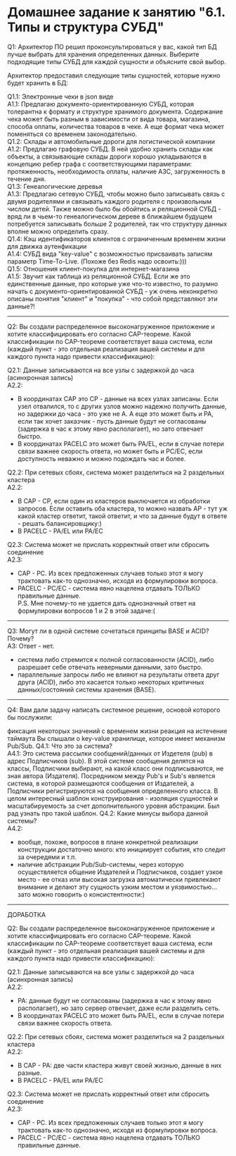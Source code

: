 #  Домашнее задание к занятию "6.1. Типы и структура СУБД"

Q1: Архитектор ПО решил проконсультироваться у вас, какой тип БД лучше выбрать для хранения определенных данных.
Выберите подходящие типы СУБД для каждой сущности и объясните свой выбор.

Архитектор предоставил следующие типы сущностей, которые нужно будет хранить в БД:

Q1.1: Электронные чеки в json виде  
A1.1: Предлагаю документо-ориентированную СУБД, которая толерантна к формату и структуре хранимого документа. Содержание чека может быть разным в зависимости от вида товара, магазина, способа оплаты, количества товаров в чеке. А еще формат чека может поменяться со временем законодательно.  
Q1.2: Склады и автомобильные дороги для логистической компании  
A1.2: Предлагаю графовую СУБД. В ней удобно хранить склады как объекты, а связывающие склады дороги хорошо укладываются в концепцию ребер графа с соответствующими параметрами: протяженность, необходимость оплаты, наличие АЗС, загруженность в течение дня.  
Q1.3: Генеалогические деревья  
A1.3: Предлагаю сетевую СУБД, чтобы можно было записывать связь с двумя родителями и связывать каждого родителя с произвольным числом детей. Также можно было бы обойтись и реляционной СУБД - вряд ли в чьем-то генеалогическом дереве в ближайшем будущем потребуется записывать больше 2 родителей, так что структуру данных вполне можно определить сразу.  
Q1.4: Кэш идентификаторов клиентов с ограниченным временем жизни для движка аутенфикации  
A1.4: СУБД вида "key-value" с возможностью присваивать записям параметр Time-To-Live. (Похоже без Redis надо освоить:)))  
Q1.5: Отношения клиент-покупка для интернет-магазина  
A1.5: Звучит как таблица из реляционной СУБД. Если же это единственные данные, про которые уже что-то известно, то разумно начать с документо-ориентированной СУБД - уж очень неконкретно описаны понятия "клиент" и "покупка" - что собой представляют эти данные?!

---
Q2: Вы создали распределенное высоконагруженное приложение и хотите классифицировать его согласно CAP-теореме. Какой классификации по CAP-теореме соответствует ваша система, если (каждый пункт - это отдельная реализация вашей системы и для каждого пункта надо привести классификацию):

Q2.1: Данные записываются на все узлы с задержкой до часа (асинхронная запись)  
A2.2:
  - В координатах CAP это CP - данные на всех узлах записаны. Если узел отвалился, то с других узлов можно надежно получить данные, но задержки до часа - это уже не А. А еще это может быть и PA, если так хочет заказчик - пусть данные будут не согласованы (задержка в час к этому явно располагает), но зато отвечает быстро.
  - В координатах PACELC это может быть PA/EL, если в случае потери связи важнее скорость ответа, но может  быть и PC/EC, если доступность неважно и можно подождать час и более.

Q2.2: При сетевых сбоях, система может разделиться на 2 раздельных кластера  
A2.2:
  - В CAP - CP, если один из кластеров выключается из обработки запросов. Если оставить оба кластера, то можно назвать AP - тут уж какой кластер ответит, такой ответит, и что за данные будут в ответе - решать балансировщику:)
  - В PACELC - PA/EL или PA/EC  

Q2.3: Система может не прислать корректный ответ или сбросить соединение  
A2.3:
  - CAP - PС. Из всех предложенных случаев только этот я могу трактовать как-то однозначно, исходя из формулировки вопроса.
  - PACELC - PC/EC - система явно нацелена отдавать ТОЛЬКО правильные данные.  
P.S. Мне почему-то не удается дать однозначный ответ на формулировки вопросов 1 и 2 в этой задаче:(

---
Q3: Могут ли в одной системе сочетаться принципы BASE и ACID? Почему?  
A3: Ответ - нет.
- система либо стремится к полной согласованности (ACID), либо разрешает себе отвечать неверными данными, зато быстро.
- параллельные запросы либо не влияют на результаты ответа друг друга (ACID), либо это касается только некоторых критичных данных/состояний системы хранения (BASE).  


---
Q4: Вам дали задачу написать системное решение, основой которого бы послужили:

фиксация некоторых значений с временем жизни
реакция на истечение таймаута
Вы слышали о key-value хранилище, которое имеет механизм Pub/Sub. Q4.1: Что это за система?  
A4.1: Это система рассылки сообщений/данных от Издетеля (pub) в адрес Подписчиков (sub). В этой системе сообщения делятся на классы, Подписчики выбирают, на какой класс они подписываются, не зная автора (Издателя). Посредником между Pub's и Sub's является система, в которой размещаются сообщения от Издателей, а Подписчики регистрируются на сообщения определенного класса. В целом интересный шаблон конструирования - изоляция сущностей и масштабируемость за счет дополнительного уровня абстракции. Был рад узнать про такой шаблон.
Q4.2: Какие минусы выбора данной системы?  
A4.2:
  - вообще, похоже, вопросов в плане конкретной реализации конструкции достаточно много: кто инициирует события, кто следит за очередями и т.п.
  - наличие абстракции Pub/Sub-системы, через которую осуществляется общение Издателей и Подписчиков, создает узкое место - ее отказ или высокая загрузка автоматически привлекают внимание и делают эту сущность узким местом и уязвимостью... зато можно говорить о консистентности:)

---
ДОРАБОТКА

Q2: Вы создали распределенное высоконагруженное приложение и хотите классифицировать его согласно CAP-теореме. Какой классификации по CAP-теореме соответствует ваша система, если (каждый пункт - это отдельная реализация вашей системы и для каждого пункта надо привести классификацию):

Q2.1: Данные записываются на все узлы с задержкой до часа (асинхронная запись)  
A2.2:
  - PA: данные будут не согласованы (задержка в час к этому явно располагает), но зато сервер отвечает, даже если разделить сеть.
  - В координатах PACELC это может быть PA/EL, если в случае потери связи важнее скорость ответа.

Q2.2: При сетевых сбоях, система может разделиться на 2 раздельных кластера  
A2.2:
  - В CAP - PA: две части кластера живут своей жизнью, данные в них разные.
  - В PACELC - PA/EL или PA/EC  

Q2.3: Система может не прислать корректный ответ или сбросить соединение  
A2.3:
  - CAP - PС. Из всех предложенных случаев только этот я могу трактовать как-то однозначно, исходя из формулировки вопроса.
  - PACELC - PC/EC - система явно нацелена отдавать ТОЛЬКО правильные данные.  
